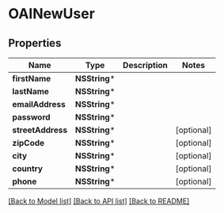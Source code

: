 # OAINewUser

## Properties
Name | Type | Description | Notes
------------ | ------------- | ------------- | -------------
**firstName** | **NSString*** |  | 
**lastName** | **NSString*** |  | 
**emailAddress** | **NSString*** |  | 
**password** | **NSString*** |  | 
**streetAddress** | **NSString*** |  | [optional] 
**zipCode** | **NSString*** |  | [optional] 
**city** | **NSString*** |  | [optional] 
**country** | **NSString*** |  | [optional] 
**phone** | **NSString*** |  | [optional] 

[[Back to Model list]](../README.md#documentation-for-models) [[Back to API list]](../README.md#documentation-for-api-endpoints) [[Back to README]](../README.md)


